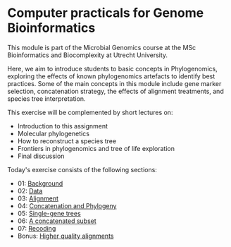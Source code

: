 Computer practicals for Genome Bioinformatics
==============

This module is part of the Microbial Genomics course at the MSc Bioinformatics and Biocomplexity at Utrecht University. 

Here, we aim to introduce students to basic concepts in Phylogenomics, exploring the effects of known phylogenomics artefacts to identify best practices. Some of the main concepts in this module include gene marker selection, concatenation strategy, the effects of alignment treatments, and species tree interpretation.

This exercise will be complemented by short lectures on:
- Introduction to this assignment
- Molecular phylogenetics
- How to reconstruct a species tree
- Frontiers in phylogenomics and tree of life exploration
- Final discussion

Today's exercise consists of the following sections:
- 01: [Background](https://github.com/danieltamarit/MicrobialGenomicsCourse/blob/main/Instructions/01-01_Background.md)
- 02: [Data](https://github.com/danieltamarit/MicrobialGenomicsCourse/blob/main/Instructions/01-02_Data.md)
- 03: [Alignment](https://github.com/danieltamarit/MicrobialGenomicsCourse/blob/main/Instructions/01-03_Alignment.md)
- 04: [Concatenation and Phylogeny](https://github.com/danieltamarit/MicrobialGenomicsCourse/blob/main/Instructions/01-04_Concatenation_and_Phylogeny.md)
- 05: [Single-gene trees](https://github.com/danieltamarit/MicrobialGenomicsCourse/blob/main/Instructions/01-05_Single-gene_trees.md)
- 06: [A concatenated subset](https://github.com/danieltamarit/MicrobialGenomicsCourse/blob/main/Instructions/01-06_A_concatenated_subset.md)
- 07: [Recoding](https://github.com/danieltamarit/MicrobialGenomicsCourse/blob/main/Instructions/01-07_Recoding.md)
- Bonus: [Higher quality alignments](https://github.com/danieltamarit/MicrobialGenomicsCourse/blob/main/Instructions/01-Bonus1_HigherQualityAlignments.md)

